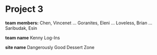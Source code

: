 # Project 3 

__team members:__ Chen, Vincenet ... Goranites, Eleni ... Loveless, Brian ... Saribudak, Esin  

__team name__ Kenny Log-Ins

__site name__ Dangerously Good Dessert Zone 
